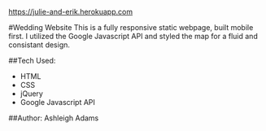 https://julie-and-erik.herokuapp.com

#Wedding Website
This is a fully responsive static webpage, built mobile first. I utilized the Google Javascript API and styled the map for a fluid and consistant design.


##Tech Used:
* HTML
* CSS
* jQuery
* Google Javascript API


##Author:
Ashleigh Adams